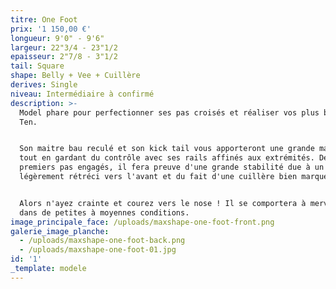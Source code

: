 ```yaml
---
titre: One Foot
prix: '1 150,00 €'
longueur: 9'0" - 9'6"
largeur: 22"3/4 - 23"1/2
epaisseur: 2"7/8 - 3"1/2
tail: Square
shape: Belly + Vee + Cuillère
derives: Single
niveau: Intermédiaire à confirmé
description: >-
  Model phare pour perfectionner ses pas croisés et réaliser vos plus beaux Hang
  Ten. 


  Son maitre bau reculé et son kick tail vous apporteront une grande maniabilité
  tout en gardant du contrôle avec ses rails affinés aux extrémités. Dés les
  premiers pas engagés, il fera preuve d'une grande stabilité due à un outline
  légèrement rétréci vers l'avant et du fait d'une cuillère bien marquée.


  Alors n'ayez crainte et courez vers le nose ! Il se comportera à merveille
  dans de petites à moyennes conditions.
image_principale_face: /uploads/maxshape-one-foot-front.png
galerie_image_planche:
  - /uploads/maxshape-one-foot-back.png
  - /uploads/maxshape-one-foot-01.jpg
id: '1'
_template: modele
---
```


